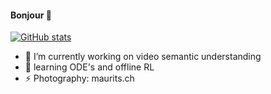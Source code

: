 #### Bonjour 👋

[![GitHub stats](https://github-readme-stats.vercel.app/api?username=mdiephuis&count_private=true&show_icons=true)](https://github.com/anuraghazra/github-readme-stats)

- 🔭 I’m currently working on video semantic understanding
- 🌱 learning ODE's and offline RL
- ⚡ Photography: maurits.ch
